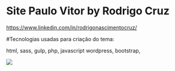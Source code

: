 # Site Paulo Vitor by Rodrigo Cruz
https://www.linkedin.com/in/rodrigonascimentocruz/

#Tecnologias usadas para criação do tema:

html,
sass,
gulp,
php,
javascript
wordpress,
bootstrap,

![](/assets/img/print.png)
